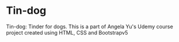 # Tin-dog
Tin-dog: Tinder for dogs. This is a part of Angela Yu's Udemy course project created using HTML, CSS and Bootstrapv5
